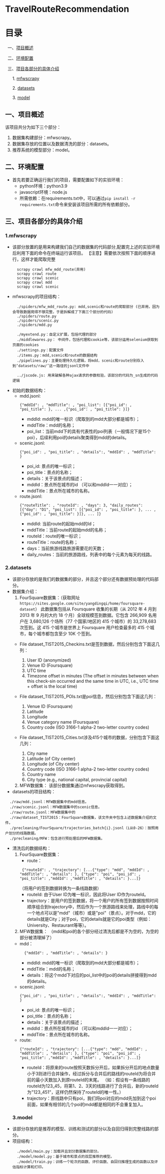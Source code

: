 # TravelRouteRecommendation
# 目录
  &nbsp;&nbsp;一、[项目概述](#一项目概述)
  
  &nbsp;&nbsp;二、[环境配置](#二环境配置)
  
  &nbsp;&nbsp;三、[项目各部分的具体介绍](#三项目各部分的具体介绍)
  
  &nbsp;&nbsp;&nbsp;&nbsp;&nbsp;&nbsp;1. [mfwscrapy](#1mfwscrapy)
  
  &nbsp;&nbsp;&nbsp;&nbsp;&nbsp;&nbsp;2. [datasets](#2datasets)
  
  &nbsp;&nbsp;&nbsp;&nbsp;&nbsp;&nbsp;3. [model](#3model)
## 一、项目概述
该项目共分为如下三个部分：
  1. 数据集构建部分：mfwscrapy。
  2. 数据集存放的位置以及数据清洗的部分：datasets。
  3. 推荐系统的模型部分：model。
## 二、环境配置
- 首先若要正确运行我们的项目，需要配置如下的实验环境：
  - python环境：python3.9
  - javascript环境：node.js
  - 所需依赖：在requirements.txt中，可以通过```pip install -r requirements.txt```命令来安装该项目所需的所有依赖部分。
## 三、项目各部分的具体介绍
### 1.mfwscrapy
- 该部分放置的是用来构建我们自己的数据集的代码部分,配置完上述的实验环境后利用下面的命令在终端运行该项目。
  【注意】需要依次按照下面的顺序进行，这样才能爬取完整
  ```
    scrapy crawl mfw_mdd_route(弃用)
    scrapy crawl route
    scrapy crawl scenic
    scrapy crawl mdd
    scrapy crawl scenic
  ```
- mfwscrapy的项目结构：
  ```
    ./spiders/mfw_mdd_route.py: mdd,scenic和route的爬取部分 (已弃用，因为会导致数据爬得不够完整，于是拆解成了下面三个部分的代码)
    ./spiders/route.py
    ./spiders/scenic.py
    ./spiders/mdd.py
    
    ./myextend.py：自定义扩展，包括代理的部分
    ./middlewares.py： 中间件，包括代理和cookie等，该部分运用selenium获取到页面的cookies
    ./settings.py：配置文件
    ./items.py：mdd,scenic和route的数据结构
    ./pipelines.py：主要处理持久化逻辑，将mdd，scenic和route分别存入到‘datasets/raw/’这一路径的jsonl文件中
    
    ../jscode.js: 用来破解各种ajax请求的参数校验，该部分的代码为_sn生成的代码逻辑
  ```
- 初始的数据结构：
  - mdd.jsonl:
    ```
    {"mddId": , "mddTitle": , "poi_list": [{"poi_id": , "poi_title": }, ... ,{"poi_id": , "poi_title": }]}
    ```
    - mddId: mdd的唯一标识（爬取到的mdd大部分都是城市）；
    - mddTitle：mdd的名称；
    - poi_list：当前mdd下的具有代表性的poi列表（一般情况下是15个poi），后续利用poi的details聚类得到mdd的details。
  - scenic.jsonl:
    ```
    {"poi_id": , "poi_title": , "details":, "mddId": , "mddTitle": }
    ```
    - poi_id: 景点的唯一标识；
    - poi_title：景点的名称；
    - details：关于该景点的描述；
    - mddId：景点所在城市的id （可以和mddId一一对应）；
    - mddTitle：景点所在城市的名称。
  - route.jsonl:
    ```
    {"routeTitle": , "routeId": , "days": 3, "daily_routes": [{"day": "D1", "poi_list": [{"poi_id": , "poi_title": }, ... ,{"poi_id": , "poi_title": }]}, ... ]}
    ```
    - mddId: 当前route的起始mdd的Id；
    - mddTitle：当前route的起始mdd的名称；
    - routeId：route的唯一标识；
    - routeTitle：route的名称；
    - days：当前旅游线路旅游需要花的天数；
    - daily_routes：当前的旅游路线，列表中的每个元素为每天的线路。
### 2.datasets
- 该部分存放的是我们的数据集的部分，并且这个部分还有数据预处理的代码部分。
- 数据集介绍：
  1. FourSquare数据集：（获取网址```https://sites.google.com/site/yangdingqi/home/foursquare-dataset```）
    此数据集包括从 Foursquare 收集的长期（从 2012 年 4 月到 2013 年 9 月的大约 18 个月）全球规模签到数据。它包含 266,909 名用户在 3,680,126 个场所（77 个国家/地区的 415 个城市）的 33,278,683 次签到。这 415 个城市是世界上 Foursquare 用户检查最多的 415 个城市，每个城市都包含至少 10K 个签到。
    - File dataset_TIST2015_Checkins.txt是签到数据，然后分别包含下面这几列：
      1. User ID (anonymized)
      2. Venue ID (Foursquare)
      3. UTC time
      4. Timezone offset in minutes (The offset in minutes between when this check-sin occurred and the same time in UTC, i.e., UTC time + offset is the local time)
    - File dataset_TIST2015_POIs.txt是poi信息，然后分别包含下面这几列：
      1. Venue ID (Foursquare) 
      2. Latitude
      3. Longitude
      4. Venue category name (Foursquare)
      5. Country code (ISO 3166-1 alpha-2 two-letter country codes)
  
    - File dataset_TIST2015_Cities.txt涉及415个城市的数据，分别包含下面这几列：
      1. City name
      2. Latitude (of City center)
      3. Longitude (of City center)
      4. Country code (ISO 3166-1 alpha-2 two-letter country codes)
      5. Country name
      6. City type (e.g., national capital, provincial capital)
  2. MFW数据集：
     该部分数据集通过mfwscrapy获取得到。
- datasets的项目结构：
```
  ./raw/mdd.jsonl：MFW数据集中的mdd信息。
  ./raw/scenic.jsonl：MFW数据集中的scenic信息。
  ./raw/route.jsonl：MFW数据集中的
  ./raw/dataset_TIST2015：FourSquare数据集，该文件夹中包含上述数据集介绍的文件。
  ./precleaning/FourSquare/trajectories_batch{i}.jsonl（i从0-26）：按照用户划分的线路数据。
  ./precleaning/MFW：包含进行预处理后的MFW数据集。
```
- 清洗后的数据结构：
  1. FourSquare数据集：
     - route：
     ```
      {"routeId": , "trajectory": [...{"type": "mdd", "mddId": , "mddTitle": , "details": }, {"type": "poi", "poi_id": , "poi_title": ,"mddId": ,"mddTitle": , "details": }...]}
     ```
     （将用户的签到数据转换为一条线路数据）
     - routeId: 由于User ID为唯一标识，因此将User ID作为routeId。
     - trajectory：是用户的签到数据，将一个用户的所有签到数据按照时间顺序组合到trajectory中，然后作为一个旅游路线来处理，路线中的每一个地点可以是"mdd"（城市）或是"poi"（景点）。对于mdd，它的details就是City；对于poi，它的details就是它的poi类型（例如：University、Restaurant等等）。
  2. MFW数据集：
     （mdd和poi的各个部分经过清洗后都是不为空的，为空的部分被清理掉了）
    - mdd：
      ```
        {"mddId": , "mddTitle": , "details": }
      ```
      - mddId: mdd的唯一标识（爬取到的mdd大部分都是城市）；
      - mddTitle：mdd的名称；
      - details：将这个mdd下对应的poi_list中的poi的details拼接得到mdd的details。
    - scenic.jsonl:
      ```
      {"poi_id": , "poi_title": , "details":, "mddId": , "mddTitle": }
      ```
      - poi_id: 景点的唯一标识；
      - poi_title：景点的名称；
      - details：关于该景点的描述；
      - mddId：景点所在城市的id （可以和mddId一一对应）；
      - mddTitle：景点所在城市的名称。
    - route:
      ```
      {"routeId": , "trajectory": [...{"type": "mdd", "mddId": , "mddTitle": , "details": }, {"type": "poi", "poi_id": , "poi_title": ,"mddId": ,"mddTitle": , "details": }...]}
      ```
      - routeId：将原来的route按照天数拆分开后，如果拆分开后的地点数量小于3则进行合并操作，经过拆分与合并后的路线的routeId为将合并前的最小天数加入到原routeId的末尾。
        （如：假设有一条线路的routeId为123_45，将第1、2、3天的线路进行了合并后，新的routeId为"123_451"，这样仍然保持了routeId的唯一性。）
      - trajectory：原线路中只有poi，我们将poi对应的mdd先加到这个poi前面，如果有相邻的几个poi的mdd都是相同的不会重复加入。
  ### 3.model
- 该部分存放的是推荐的模型、训练和测试的部分以及自回归得到完整线路的部分。
- 项目结构：
  ```
    ./model/main.py：加载并且划分数据集的部分。
    ./model/model.py：基于城市和景点的双层推荐的模型。
    ./model/train.py：训练一个轮次的函数、评价函数、自回归推理生成的函数以及评估指标计算和打印。
  ```
